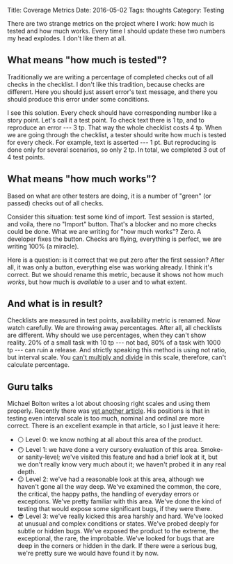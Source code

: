 Title: Coverage Metrics
Date: 2016-05-02
Tags: thoughts
Category: Testing


There are two strange metrics on the project where I work: how much is tested and how much works. Every time I should update these two numbers my head explodes. I don't like them at all.

## What means "how much is tested"?
Traditionally we are writing a percentage of completed checks out of all checks in the checklist. I don't like this tradition, because checks are different. Here you should just assert error's text message, and there you should produce this error under some conditions.

I see this solution. Every check should have corresponding number like a story point. Let's call it a test point. To check text there is 1 tp, and to reproduce an error --- 3 tp. That way the whole checklist costs 4 tp. When we are going through the checklist, a tester should write how much is tested for every check. For example, text is asserted --- 1 pt. But reproducing is done only for several scenarios, so only 2 tp. In total, we completed 3 out of 4 test points.

## What means "how much works"?
Based on what are other testers are doing, it is a number of "green" (or passed) checks out of all checks.

Consider this situation: test some kind of import. Test session is started, and voila, there no "Import" button. That's a blocker and no more checks could be done. What we are writing for "how much works"? Zero. A developer fixes the button. Checks are flying, everything is perfect, we are writing 100% (a miracle).

Here is a question: is it correct that we put zero after the first session? After all, it was only a button, everything else was working already. I think it's correct. But we should rename this metric, because it shows not how much *works*, but how much is *available* to a user and to what extent.

## And what is in result?
Checklists are measured in test points, availability metric is renamed. Now watch carefully. We are throwing away percentages. After all, all checklists are different. Why should we use percentages, when they can't show reality. 20% of a small task with 10 tp --- not bad, 80% of a task with 1000 tp --- can ruin a release. And strictly speaking this method is using not ratio, but interval scale. You [can't multiply and divide](https://en.wikipedia.org/wiki/Level_of_measurement) in this scale, therefore, can't calculate percentage.

## Guru talks

Michael Bolton writes a lot about choosing right scales and using them properly. Recently there was [yet another article](http://www.developsense.com/blog/2016/04/is-there-a-simple-coverage-metric/). His positions is that in testing even interval scale is too much, nominal and ordinal are more correct. There is an excellent example in that article, so I just leave it here:

* :white_circle: Level 0: we know nothing at all about this area of the product.
* :no_mouth: Level 1: we have done a very cursory evaluation of this area. Smoke- or sanity-level; we've visited this feature and had a brief look at it, but we don't really know very much about it; we haven't probed it in any real depth.
* :neutral_face: Level 2: we've had a reasonable look at this area, although we haven't gone all the way deep. We've examined the common, the core, the critical, the happy paths, the handling of everyday errors or exceptions. We've pretty familiar with this area. We've done the kind of testing that would expose some significant bugs, if they were there.
* :sunglasses: Level 3: we've really kicked this area harshly and hard. We've looked at unusual and complex conditions or states. We've probed deeply for subtle or hidden bugs. We've exposed the product to the extreme, the exceptional, the rare, the improbable. We've looked for bugs that are deep in the corners or hidden in the dark. If there were a serious bug, we're pretty sure we would have found it by now.

